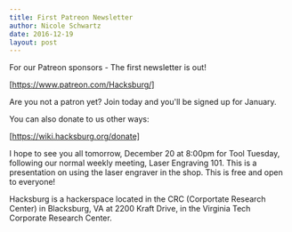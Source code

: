 ```yaml
---
title: First Patreon Newsletter
author: Nicole Schwartz
date: 2016-12-19
layout: post
---
```


For our Patreon sponsors - The first newsletter is out!

[https://www.patreon.com/Hacksburg/]

Are you not a patron yet? Join today and you'll be signed up for January.

You can also donate to us other ways:

[https://wiki.hacksburg.org/donate]

I hope to see you all tomorrow, December 20 at 8:00pm for Tool Tuesday, following our normal weekly meeting, Laser Engraving 101. This is a presentation on using the laser engraver in the shop. This is free and open to everyone!

Hacksburg is a hackerspace located in the CRC (Corportate Research Center) in Blacksburg, VA at 2200 Kraft Drive, in the Virginia Tech Corporate Research Center.
